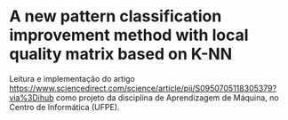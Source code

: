 # A new pattern classification improvement method with local quality matrix based on K-NN
Leitura e implementação do artigo https://www.sciencedirect.com/science/article/pii/S0950705118305379?via%3Dihub como projeto da disciplina de Aprendizagem de Máquina, no Centro de Informática (UFPE).
